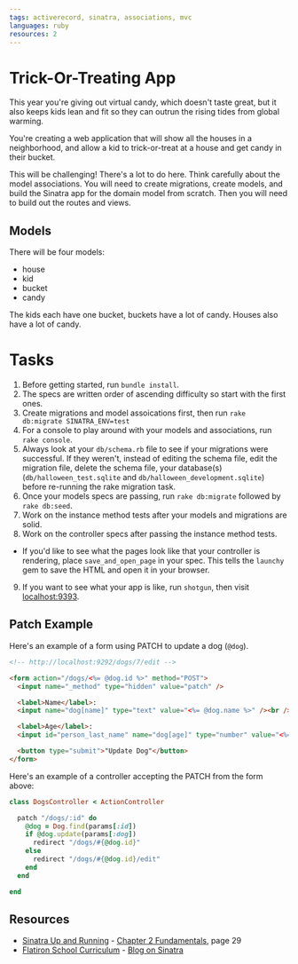 ```yaml
---
tags: activerecord, sinatra, associations, mvc
languages: ruby
resources: 2
---
```


# Trick-Or-Treating App

This year you're giving out virtual candy, which doesn't taste great, but it also keeps kids lean and fit so they can outrun the rising tides from global warming.

You're creating a web application that will show all the houses in a neighborhood, and allow a kid to trick-or-treat at a house and get candy in their bucket.

This will be challenging! There's a lot to do here. Think carefully about the model associations. You will need to create migrations, create models, and build the Sinatra app for the domain model from scratch. Then you will need to build out the routes and views.

## Models

There will be four models:
* house
* kid
* bucket
* candy

The kids each have one bucket, buckets have a lot of candy. Houses also have a lot of candy.

# Tasks

1. Before getting started, run `bundle install`.
2. The specs are written order of ascending difficulty so start with the first ones.
3. Create migrations and model assoications first, then run `rake db:migrate SINATRA_ENV=test`
4. For a console to play around with your models and associations, run `rake console`.
5. Always look at your `db/schema.rb` file to see if your migrations were successful. If they weren't, instead of editing the schema file, edit the migration file, delete the schema file, your database(s) (`db/halloween_test.sqlite` and `db/halloween_development.sqlite`) before re-running the rake migration task.
6. Once your models specs are passing, run `rake db:migrate` followed by `rake db:seed`.
7. Work on the instance method tests after your models and migrations are solid.
8. Work on the controller specs after passing the instance method tests.
  * If you'd like to see what the pages look like that your controller is rendering, place `save_and_open_page` in your spec. This tells the `launchy` gem to save the HTML and open it in your browser.
9. If you want to see what your app is like, run `shotgun`, then visit [localhost:9393](http://localhost:9393).

## Patch Example

Here's an example of a form using PATCH to update a dog (`@dog`).

```html
<!-- http://localhost:9292/dogs/7/edit -->

<form action="/dogs/<%= @dog.id %>" method="POST">
  <input name="_method" type="hidden" value="patch" />

  <label>Name</label>:
  <input name="dog[name]" type="text" value="<%= @dog.name %>" /><br />

  <label>Age</label>:
  <input id="person_last_name" name="dog[age]" type="number" value="<%= @dog.age %>" /><br />

  <button type="submit">"Update Dog"</button>
</form>

```

Here's an example of a controller accepting the PATCH from the form above:

```ruby
class DogsController < ActionController

  patch "/dogs/:id" do 
    @dog = Dog.find(params[:id])
    if @dog.update(params[:dog])
      redirect "/dogs/#{@dog.id}"
    else
      redirect "/dogs/#{@dog.id}/edit"
    end
  end

end

```

## Resources
* [Sinatra Up and Running](http://books.flatironschool.com/books/101) - [Chapter 2 Fundamentals](http://books.flatironschool.com/books/101), page 29
* [Flatiron School Curriculum](https://github.com/flatiron-school-curriculum/) - [Blog on Sinatra](https://github.com/flatiron-school-curriculum/sinatra-blog)

